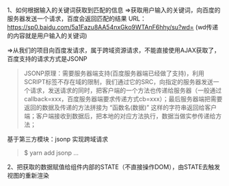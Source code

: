 1、如何根据输入的关键词获取到匹配的信息
 =>获取用户输入的关键词，向百度的服务器发送一个请求，百度会返回匹配的结果
   URL：https://sp0.baidu.com/5a1Fazu8AA54nxGko9WTAnF6hhy/su?wd= (wd传递的内容就是用户输入的关键词)

 =>从我们的项目向百度发请求，属于跨域资源请求，不能直接使用AJAX获取了，百度支持的请求方式是JSONP
   > JSONP原理：需要服务器端支持(百度服务器端已经做了支持)，利用SCRIPT标签不存在域的限制，我们通过它的SRC，向指定的服务器发送一个请求，发送请求的同时，把客户端的一个方法也传递给服务器（一般通过callback=xxx，百度服务器端要求传递方式cb=xxx）；最后服务器端把需要返回的数据及传递的方法拼接为 “函数名(数据)” 这样的字符串返回给客户端；客户端接收到数据后，把本地的对应方法执行，数据当做实参传递给方法；

   基于第三方模块：jsonp 实现跨域请求
   > $ yarn add jsonp
   > ...


2、把获取的数据赋值给组件内部的STATE（不直接操作DOM），由STATE去触发视图的重新渲染









